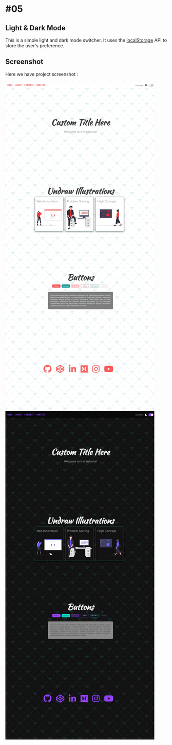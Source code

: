 # #05

## Light & Dark Mode
This is a simple light and dark mode switcher. It uses the [localStorage](https://developer.mozilla.org/en-US/docs/Web/API/Window/localStorage) API to store the user's preference.

## Screenshot
Here we have project screenshot :

![screenshot](screenshot.jpeg)
![screenshot2](screenshot2.jpeg)
